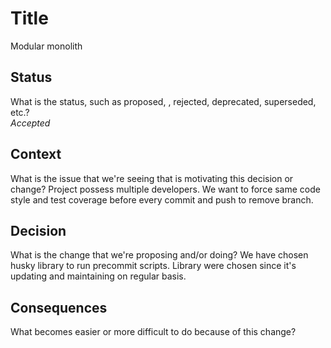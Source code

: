 # Title
Modular monolith

## Status

What is the status, such as proposed, , rejected, deprecated, superseded, etc.? \
*Accepted*

## Context

What is the issue that we're seeing that is motivating this decision or change?
Project possess multiple developers. We want to force same code style and test coverage before every commit and push to remove branch.

## Decision

What is the change that we're proposing and/or doing?
We have chosen husky library to run precommit scripts. Library were chosen since it's updating and maintaining on regular basis.

## Consequences

What becomes easier or more difficult to do because of this change?
